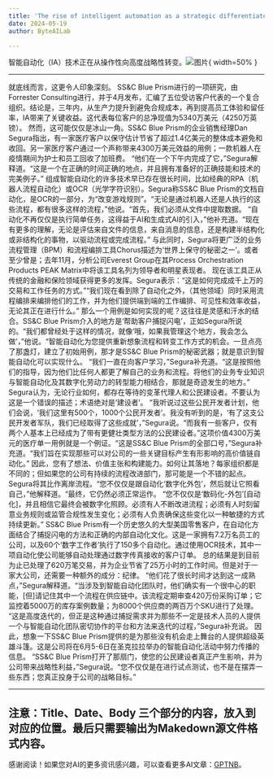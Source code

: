 ```yaml
---
title: 'The rise of intelligent automation as a strategic differentiator'
date: 2024-05-19
author: ByteAILab

---
```


智能自动化（IA）技术正在从操作性向高度战略性转变。![图片](https://www.artificialintelligence-news.com/wp-content/uploads/sites/9/2024/05/pexels-tara-winstead-8386440-scaled.jpg){ width=50% }

---
就底线而言，这更令人印象深刻。
SS&C Blue Prism进行的一项研究，由Forrester Consulting进行，并于4月发布，汇编了五位受访客户代表的一个复合组织。结论是，三年内，从生产力提升到避免合规成本，再到提高员工体验和留任率，IA带来了关键收益。这代表每位客户的总净现值为5340万美元（4250万英镑）。
然而，这可能仅仅是冰山一角。SS&C Blue Prism的企业销售经理Dan Segura指出，有一家医疗客户以保守估计节省了超过1.4亿美元的整体成本避免和收回。另一家医疗客户通过一个声称带来4300万美元效益的用例；一款机器人在疫情期间为护士和员工回收了加班费。
“他们在一个下午内完成了它，”Segura解释道。“这是一个在正确的时间正确的地点，并且拥有准备好的正确技能和技术的完美例子。”
组成智能自动化的许多技术早已存在很长时间，比如经典的RPA（机器人流程自动化）或OCR（光学字符识别）。Segura称SS&C Blue Prism的文档自动化，是OCR的一部分，为“改变游戏规则”。“无论是通过机器人还是人执行的这些流程，都有很多这样的流程，”他说。“首先，我们必须从文件中提取数据。
“自动化不再仅仅是执行简单任务，这得益于AI和生成式AI的引入，”他补充道。“现在有更多的理解，无论是评估来自文件的信息，来自消息的信息，还是构建半结构化或非结构化的事物，以驱动流程或完成流程。”
与此同时，Segura将更广泛的业务流程管理（BPM）和流程编排工具Chorus描述为‘世界上保守的秘密之一’。或者至少曾是；去年11月，分析公司Everest Group在其Process Orchestration Products PEAK Matrix中将该工具名列为领导者和明星表现者。
现在该工具正从传统的金融和保险领域获得更多的发挥。Segura表示：“这是如何完成成千上万的交易和工作任务的方式。”“我们现在看到除了自动化之外，（其他领域）同时采用流程编排来编排他们的工作，并为他们提供端到端的工作编排、可见性和效率收益，无论其正在进行什么。”
那么一个用例是如何实现的呢？这往往是灵感和汗水的结合。SS&C Blue Prism介入的地方是‘帮助客户捕捉闪电’，正如Segura所说的。“我们都曾经处于这样的情况，就像‘哦，如果我管理这个地方，我会怎么做’，”他说。“智能自动化为您提供重新想象流程和转变工作方式的机会。一旦点亮了那盏灯，建立了初始用例，那才是SS&C Blue Prism的秘密武器；就是意识到智能自动化可以实现什么。
“我们一直在向客户学习，”Segura补充道。“这是按照他们的指导，因为他们比任何人都更了解自己的业务和流程。将他们的业务专业知识与智能自动化及其数字化劳动力的转型能力相结合，那就是奇迹发生的地方。”
Segura认为，无论行业如何，都存在等待的变革代理人和公民建设者。不要认为这是一个错误的描述；术语绝对是‘建设者’。
“我听说过这些公民开发者计划，他们会说，‘我们这里有500个，1000个公民开发者’。我没有听到的是，‘有了这支公民开发者军队，我们已经取得了这些成就’，”Segura说。“而我有一些客户，仅有两个人基本上已经成为了带有更健壮类型方法的公民建设者。”这项价值4300万美元的医疗单一用例就是一个例证。“这是SS&C Blue Prism的全部口号，”Segura补充道。“我们旨在实现那些可以对公司的一些关键目标产生有形影响的高价值链自动化。”
因此，您有了想法、价值主张和构建能力。如何让其落地？每家组织都是不同的；但如果您的公司有持续的流程改进部门，那可能是一个不错的起点。Segura将其比作离岸流程。“您不仅仅是跟自动化‘数字化外包’，然后就让它照看自己，”他解释道。“最终，它仍然必须正常运作。
“您不仅仅是‘数码化-外包’[自动化]，并且相信它最终会被数字化照顾。必须有人不断改进流程；必须有人时刻留意业务规则或监管合规性发生变化；必须有人负责确保这些变化以一种敏捷的方式持续更新。”
SS&C Blue Prism有一个历史悠久的大型美国零售客户，在自动化方面结合了捕捉闪电的方法和正确的内部自动化文化。这是一家拥有7.2万名员工的公司，以及60个‘数字工作者’执行了150多个自动化。通过使用OCR技术，其中一项自动化使公司能够自动处理通过数字传真接收的客户订单。
总的结果是到目前为止已处理了620万笔交易，并为企业节省了25万小时的工作时间。但是对于一家大公司，还需要一种额外的成分：纪律。
“他们花了很长时间才达到这一成熟点，”Segura解释道。“当涉及到智能自动化团队时，他们确实有一个很中心的职能，[但]请记住其中一个流程在供应链中。该流程定期审查420万份采购订单；它监控着5000万的库存案例数量；为8000个供应商的两百万个SKU进行了处理。
“这是高度迭代的，但正是这种通过捕捉需求并为那些不一定是技术人员的人提供一个与智能自动化团队密切协作的平台和方法来迭代的过程，”Segura补充说。
因此，想象一下SS&C Blue Prism提供的是为那些没有机会走上舞台的人提供超级英雄斗篷。这是公司将在6月5-6日在圣克拉拉举办的智能自动化活动中努力传播的信息。
“SS&C Blue Prism打开了那扇门，使您的公民建设者真正产生影响，并为公司带来战略性利益，”Segura说。“您不仅仅是在进行试点测试，也不是在摆弄一些东西；您真正投身于公司的战略目标。”

---
注意：Title、Date、Body 三个部分的内容，放入到对应的位置。最后只需要输出为Makedown源文件格式内容。
---
感谢阅读！如果您对AI的更多资讯感兴趣，可以查看更多AI文章：[GPTNB](https://gptnb.com)。